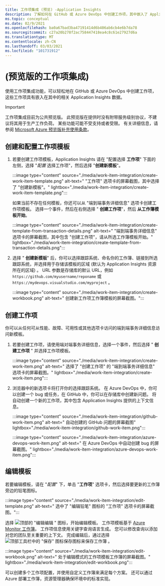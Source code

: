 ```yaml
---
title: 工作项集成 (预览) -Application Insights
description: 了解如何在 GitHub 或 Azure DevOps 中创建工作项，其中嵌入了 Application Insights 数据。
ms.topic: conceptual
ms.date: 02/9/2021
ms.openlocfilehash: ba0a67bad3ba47191414d6b406ab6cb4e6b7da78
ms.sourcegitcommit: c27a20b278f2ac758447418ea4c8c61e27927d6a
ms.translationtype: MT
ms.contentlocale: zh-CN
ms.lasthandoff: 03/03/2021
ms.locfileid: "101731912"
---
```

# <a name="work-item-integration-preview"></a> (预览版的工作项集成) 

使用工作项集成功能，可以轻松地在 GitHub 或 Azure DevOps 中创建工作项，这些工作项具有嵌入在其中的相关 Application Insights 数据。

> [!IMPORTANT]
> 工作项集成目前为公共预览版。
> 此预览版在提供时没有附带服务级别协议，不建议将其用于生产工作负荷。 某些功能可能不受支持或者受限。
> 有关详细信息，请参阅 [Microsoft Azure 预览版补充使用条款](https://azure.microsoft.com/support/legal/preview-supplemental-terms/)。

## <a name="create-and-configure-a-work-item-template"></a>创建和配置工作项模板

1. 若要创建工作项模板，Application Insights 请在 "配置选择 **工作项**" 下面的左侧，选择 "*配置* 选择工作项"，然后选择 "**创建新模板**"。

    :::image type="content" source="./media/work-item-integration/create-work-item-template.png" alt-text=" &quot;工作项&quot; 选项卡的屏幕截图，其中选择了 &quot;创建新模板&quot;。" lightbox="./media/work-item-integration/create-work-item-template.png":::

    如果当前不存在任何模板，你还可以从 "端到端事务详细信息" 选项卡创建工作项模板。 选择一个事件，然后在右侧选择 " **创建工作项**"，然后 **从工作簿模板开始**。

    :::image type="content" source="./media/work-item-integration/create-template-from-transaction-details.png" alt-text=" &quot;端到端事务详细信息&quot; 选项卡的屏幕截图，其中包含 &quot;创建工作项&quot;，请从所选工作簿模板开始。" lightbox="./media/work-item-integration/create-template-from-transaction-details.png":::

2. 选择 " **创建新模板**" 后，你可以选择跟踪系统、命名你的工作簿、链接到所选跟踪系统，并选择用于存储该模板的区域 (默认为 Application Insights 资源所在的区域) 。 URL 参数是存储库的默认 URL，例如 `https://github.com/myusername/reponame` 或 `https://mydevops.visualstudio.com/myproject` 。

    :::image type="content" source="./media/work-item-integration/create-workbook.png" alt-text=" 创建新工作项工作簿模板的屏幕截图。":::

## <a name="create-a-work-item"></a>创建工作项

 你可以从任何可从性能、故障、可用性或其他选项卡访问的端到端事务详细信息访问新模板。

1. 若要创建工作项，请使用端对端事务详细信息，选择一个事件，然后选择 " **创建工作项** " 并选择工作项模板。

    :::image type="content" source="./media/work-item-integration/create-work-item.png" alt-text=" 选择了 &quot;创建工作项&quot; 的 &quot;端到端事务详细信息&quot; 选项卡的屏幕截图。" lightbox="./media/work-item-integration/create-work-item.png":::

1. 浏览器中的新选项卡将打开你的选择跟踪系统。 在 Azure DevOps 中，你可以创建一个 bug 或任务，在 GitHub 中，你可以在存储库中创建新问题。 将自动创建一个新的工作项，其中包含 Application Insights 提供的上下文信息。

    :::image type="content" source="./media/work-item-integration/github-work-item.png" alt-text=" 自动创建的 GitHub 问题的屏幕截图" lightbox="./media/work-item-integration/github-work-item.png":::

    :::image type="content" source="./media/work-item-integration/azure-devops-work-item.png" alt-text=" 在 Azure DevOps 中自动创建 bug 的屏幕截图。" lightbox="./media/work-item-integration/azure-devops-work-item.png":::

## <a name="edit-a-template"></a>编辑模板

若要编辑模板，请在 "*配置*" 下，单击 "**工作项**" 选项卡，然后选择要更新的工作簿旁边的铅笔图标。

:::image type="content" source="./media/work-item-integration/edit-template.png" alt-text=" 选中了 &quot;编辑铅笔&quot; 图标的 &quot;工作项&quot; 选项卡的屏幕截图。":::

选择 ![ 顶部的 "编辑编辑 ](./media/work-item-integration/edit-icon.png) " 图标，开始编辑模板。 工作项模板基于 [Azure Monitor 工作簿](../visualize/workbooks-overview.md)。 工作项信息使用关键字查询语言生成。 您可以修改查询以添加对您的团队至关重要的上下文。 完成编辑后，通过选择 ![ 顶部工具栏中的 "保存" 图标保存图标来保存工作簿 ](./media/work-item-integration/save-icon.png) 。

:::image type="content" source="./media/work-item-integration/edit-workbook.png" alt-text=" 处于编辑模式的工作项模板工作簿的屏幕截图。" lightbox="./media/work-item-integration/edit-workbook.png":::

可以创建多个工作项配置，并使用自定义工作簿来满足每个方案。 还可以通过 Azure 部署工作簿，资源管理器确保环境中的标准实现。
